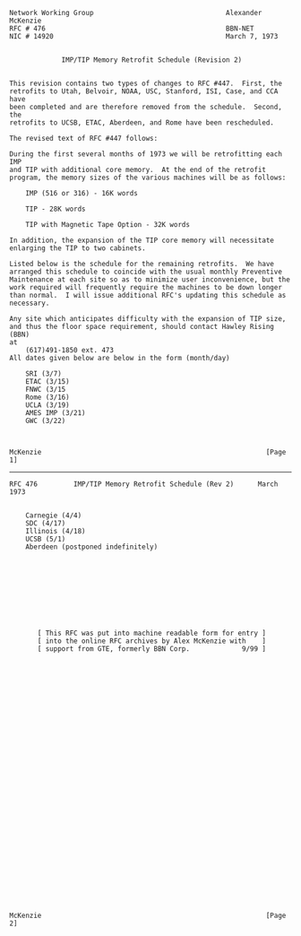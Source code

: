     Network Working Group                                 Alexander McKenzie
    RFC # 476                                             BBN-NET
    NIC # 14920                                           March 7, 1973


                 IMP/TIP Memory Retrofit Schedule (Revision 2)


    This revision contains two types of changes to RFC #447.  First, the
    retrofits to Utah, Belvoir, NOAA, USC, Stanford, ISI, Case, and CCA have
    been completed and are therefore removed from the schedule.  Second, the
    retrofits to UCSB, ETAC, Aberdeen, and Rome have been rescheduled.

    The revised text of RFC #447 follows:

    During the first several months of 1973 we will be retrofitting each IMP
    and TIP with additional core memory.  At the end of the retrofit
    program, the memory sizes of the various machines will be as follows:

        IMP (516 or 316) - 16K words

        TIP - 28K words

        TIP with Magnetic Tape Option - 32K words

    In addition, the expansion of the TIP core memory will necessitate
    enlarging the TIP to two cabinets.

    Listed below is the schedule for the remaining retrofits.  We have
    arranged this schedule to coincide with the usual monthly Preventive
    Maintenance at each site so as to minimize user inconvenience, but the
    work required will frequently require the machines to be down longer
    than normal.  I will issue additional RFC's updating this schedule as
    necessary.

    Any site which anticipates difficulty with the expansion of TIP size,
    and thus the floor space requirement, should contact Hawley Rising (BBN)
    at
        (617)491-1850 ext. 473
    All dates given below are below in the form (month/day)

        SRI (3/7)
        ETAC (3/15)
        FNWC (3/15
        Rome (3/16)
        UCLA (3/19)
        AMES IMP (3/21)
        GWC (3/22)



    McKenzie                                                        [Page 1]

------------------------------------------------------------------------

``` newpage
RFC 476         IMP/TIP Memory Retrofit Schedule (Rev 2)      March 1973


    Carnegie (4/4)
    SDC (4/17)
    Illinois (4/18)
    UCSB (5/1)
    Aberdeen (postponed indefinitely)










       [ This RFC was put into machine readable form for entry ]
       [ into the online RFC archives by Alex McKenzie with    ]
       [ support from GTE, formerly BBN Corp.             9/99 ]

































McKenzie                                                        [Page 2]
```
